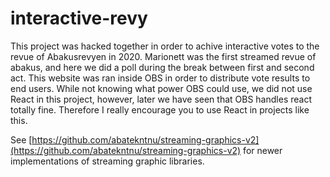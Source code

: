 # interactive-revy


This project was hacked together in order to achive interactive votes to the revue of Abakusrevyen in 2020. Marionett was the first streamed revue of abakus, and here we did a poll during the break between first and second act. This website was ran inside OBS in order to distribute vote results to end users. While not knowing what power OBS could use, we did not use React in this project, however, later we have seen that OBS handles react totally fine. Therefore I really encourage you to use React in projects like this. 

See [https://github.com/abatekntnu/streaming-graphics-v2](https://github.com/abatekntnu/streaming-graphics-v2) for newer implementations of streaming graphic libraries. 
